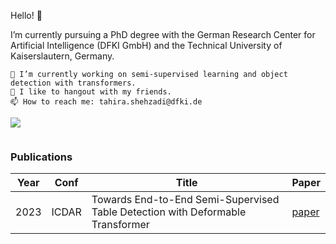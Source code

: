 Hello! 👋

I’m currently pursuing a PhD degree with the German Research Center for Artificial Intelligence (DFKI GmbH) and the Technical University of Kaiserslautern, Germany.

    🔭 I’m currently working on semi-supervised learning and object detection with transformers.
    🌱 I like to hangout with my friends.
    📫 How to reach me: tahira.shehzadi@dfki.de

<p align="left"><img src=https://komarev.com/ghpvc/?username=tahirashehzadi&color=dc143c></p>



![]()
###  Publications
Year | Conf | Title | Paper 
--- | --- | --- | --- 
2023 | ICDAR | Towards End-to-End Semi-Supervised Table Detection with Deformable Transformer | [paper](https://arxiv.org/abs/2305.02769](https://link.springer.com/content/pdf/10.1007/978-3-031-41679-8_4.pdf?pdf=inline%20link)https://link.springer.com/content/pdf/10.1007/978-3-031-41679-8_4.pdf?pdf=inline%20link) 
